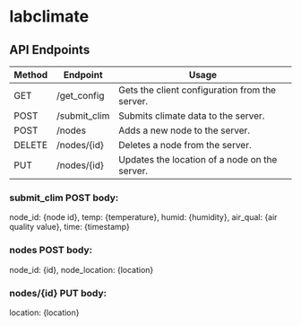 labclimate
==========

API Endpoints
---------------

| Method | Endpoint         | Usage                                          |
|--------|------------------|------------------------------------------------|
| GET    | /get_config      | Gets the client configuration from the server. |
| POST   | /submit_clim     | Submits climate data to the server.            |
| POST   | /nodes           | Adds a new node to the server.                 |
| DELETE | /nodes/{id}      | Deletes a node from the server.                |
| PUT    | /nodes/{id}      | Updates the location of a node on the server.  |

### submit_clim POST body:

node_id: {node id},
temp: {temperature},
humid: {humidity},
air_qual: {air quality value},
time: {timestamp}

### nodes POST body:

node_id: {id},
node_location: {location}

### nodes/{id} PUT body:

location: {location}

